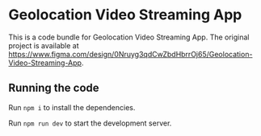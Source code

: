 
  # Geolocation Video Streaming App

  This is a code bundle for Geolocation Video Streaming App. The original project is available at https://www.figma.com/design/0Nruyg3qdCwZbdHbrrOj65/Geolocation-Video-Streaming-App.

  ## Running the code

  Run `npm i` to install the dependencies.

  Run `npm run dev` to start the development server.
  